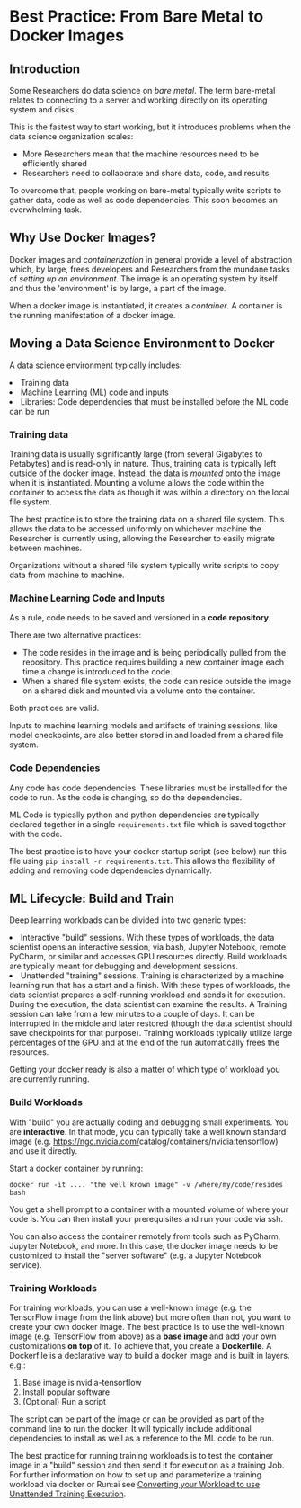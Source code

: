 # Best Practice: From Bare Metal to Docker Images

## Introduction

Some Researchers do data science on _bare metal_. The term bare-metal relates to connecting to a server and working directly on its operating system and disks.

This is the fastest way to start working, but it introduces problems when the data science organization scales:

*   More Researchers mean that the machine resources need to be efficiently shared
*   Researchers need to collaborate and share data, code, and results

To overcome that, people working on bare-metal typically write scripts to gather data, code as well as code dependencies. This soon becomes an overwhelming task.

## Why Use Docker Images?
Docker images and _containerization_ in general provide a level of abstraction which, by large, frees developers and Researchers from the mundane tasks of _setting up an environment_. The image is an operating system by itself and thus the 'environment' is by large, a part of the image.

When a docker image is instantiated, it creates a _container_. A container is the running manifestation of a docker image.

## Moving a Data Science Environment to Docker

A data science environment typically includes:

<li>Training data</li>
<li>Machine Learning (ML) code and inputs</li>
<li>Libraries: Code dependencies that must be installed before the ML code can be run</li>

### Training data

Training data is usually significantly large (from several Gigabytes to Petabytes) and is read-only in nature. Thus, training data is typically left outside of the docker image. Instead, the data is _mounted_ onto the image when it is instantiated. Mounting a volume allows the code within the container to access the data as though it was within a directory on the local file system.

The best practice is to store the training data on a shared file system. This allows the data to be accessed uniformly on whichever machine the Researcher is currently using, allowing the Researcher to easily migrate between machines. 

Organizations without a shared file system typically write scripts to copy data from machine to machine.

### Machine Learning Code and Inputs

As a rule, code needs to be saved and versioned in a __code repository__.

There are two alternative practices:

*   The code resides in the image and is being periodically pulled from the repository. This practice requires building a new container image each time a change is introduced to the code.
*   When a shared file system exists, the code can reside outside the image on a shared disk and mounted via a volume onto the container. 

Both practices are valid.

Inputs to machine learning models and artifacts of training sessions, like model checkpoints, are also better stored in and loaded from a shared file system.

### Code Dependencies

Any code has code dependencies. These libraries must be installed for the code to run. As the code is changing, so do the dependencies.

ML Code is typically python and python dependencies are typically declared together in a single ``requirements.txt`` file which is saved together with the code.

The best practice is to have your docker startup script (see below) run this file using ``pip install -r requirements.txt``. This allows the flexibility of adding and removing code dependencies dynamically.

## ML Lifecycle: Build and Train

Deep learning workloads can be divided into two generic types:

<li>Interactive "build" sessions. With these types of workloads, the data scientist opens an interactive session, via bash, Jupyter Notebook, remote PyCharm, or similar and accesses GPU resources directly. Build workloads are typically meant for debugging and development sessions.
</li>
<li>Unattended "training" sessions. Training is characterized by a machine learning run that has a start and a finish. With these types of workloads, the data scientist prepares a self-running workload and sends it for execution. During the execution, the data scientist can examine the results. A Training session can take from a few minutes to a couple of days. It can be interrupted in the middle and later restored (though the data scientist should save checkpoints for that purpose). Training workloads typically utilize large percentages of the GPU and at the end of the run automatically frees the resources.
</li>

Getting your docker ready is also a matter of which type of workload you are currently running.

### Build Workloads

With "build" you are actually coding and debugging small experiments. You are __interactive__. In that mode, you can typically take a well known standard image (e.g. <a data-saferedirecturl="https://www.google.com/url?q=https://ngc.nvidia.com/catalog/containers/nvidia:tensorflow&amp;source=gmail&amp;ust=1592498144070000&amp;usg=AFQjCNGTAief8-leIAVR4wSzfzvkGEphDA" href="https://ngc.nvidia.com/catalog/containers/nvidia:tensorflow" rel="noopener" target="_blank">https://ngc.nvidia.com/<wbr/>catalog/containers/nvidia:<wbr/>tensorflow</a>) and use it directly.

Start a docker container by running:

<pre><code>docker run -it .... "the well known image" -v /where/my/code/resides bash </code></pre>

You get a shell prompt to a container with a mounted volume of where your code is. You can then install your prerequisites and run your code via ssh.

You can also access the container remotely from tools such as PyCharm, Jupyter Notebook, and more. In this case, the docker image needs to be customized to install the "server software" (e.g. a Jupyter Notebook service).

### Training Workloads

For training workloads, you can use a well-known image (e.g. the TensorFlow image from the link above) but more often than not, you want to create your own docker image. The best practice is to use the well-known image (e.g. TensorFlow from above) as a __base image__ and add your own customizations __on top__ of it. To achieve that, you create a __Dockerfile__. A Dockerfile is a declarative way to build a docker image and is built in layers. e.g.:

<ol><li>Base image is nvidia-tensorflow</li>
<li>Install popular software</li>
<li>(Optional) Run a script</li>
</ol>

The script can be part of the image or can be provided as part of the command line to run the docker. It will typically include additional dependencies to install as well as a reference to the ML code to be run. 

The best practice for running training workloads is to test the container image in a "build" session and then send it for execution as a training Job. For further information on how to set up and parameterize a training workload via docker or Run:ai see [Converting your Workload to use Unattended Training Execution](convert-to-unattended.md).